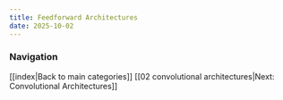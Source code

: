 ```yaml
---
title: Feedforward Architectures
date: 2025-10-02
---
```









### Navigation
[[index|Back to main categories]]
[[02 convolutional architectures|Next: Convolutional Architectures]]